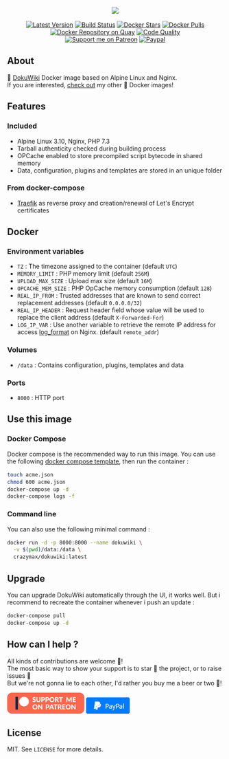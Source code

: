 <p align="center"><a href="https://github.com/crazy-max/docker-dokuwiki" target="_blank"><img height="128"src="https://raw.githubusercontent.com/crazy-max/docker-dokuwiki/master/.res/docker-dokuwiki.jpg"></a></p>

<p align="center">
  <a href="https://hub.docker.com/r/crazymax/dokuwiki/"><img src="https://img.shields.io/badge/dynamic/json.svg?label=version&query=$.results[1].name&url=https://hub.docker.com/v2/repositories/crazymax/dokuwiki/tags&style=flat-square" alt="Latest Version"></a>
  <a href="https://travis-ci.com/crazy-max/docker-dokuwiki"><img src="https://img.shields.io/travis/com/crazy-max/docker-dokuwiki/master.svg?style=flat-square" alt="Build Status"></a>
  <a href="https://hub.docker.com/r/crazymax/dokuwiki/"><img src="https://img.shields.io/docker/stars/crazymax/dokuwiki.svg?style=flat-square" alt="Docker Stars"></a>
  <a href="https://hub.docker.com/r/crazymax/dokuwiki/"><img src="https://img.shields.io/docker/pulls/crazymax/dokuwiki.svg?style=flat-square" alt="Docker Pulls"></a>
  <a href="https://quay.io/repository/crazymax/dokuwiki"><img src="https://quay.io/repository/crazymax/dokuwiki/status?style=flat-square" alt="Docker Repository on Quay"></a>
  <a href="https://www.codacy.com/app/crazy-max/docker-dokuwiki"><img src="https://img.shields.io/codacy/grade/e1c3ab643f734445bf7f6ecdd44a2614.svg?style=flat-square" alt="Code Quality"></a>
  <br /><a href="https://www.patreon.com/crazymax"><img src="https://img.shields.io/badge/donate-patreon-fb664e.svg?style=flat-square" alt="Support me on Patreon"></a>
  <a href="https://www.paypal.com/cgi-bin/webscr?cmd=_s-xclick&hosted_button_id=USUQWRGP52U7N"><img src="https://img.shields.io/badge/donate-paypal-7057ff.svg?style=flat-square" alt="Paypal"></a>
</p>

## About

🐳 [DokuWiki](https://www.dokuwiki.org/dokuwiki) Docker image based on Alpine Linux and Nginx.<br />
If you are interested, [check out](https://hub.docker.com/r/crazymax/) my other 🐳 Docker images!

## Features

### Included

* Alpine Linux 3.10, Nginx, PHP 7.3
* Tarball authenticity checked during building process
* OPCache enabled to store precompiled script bytecode in shared memory
* Data, configuration, plugins and templates are stored in an unique folder

### From docker-compose

* [Traefik](https://github.com/containous/traefik-library-image) as reverse proxy and creation/renewal of Let's Encrypt certificates

## Docker

### Environment variables

* `TZ` : The timezone assigned to the container (default `UTC`)
* `MEMORY_LIMIT` : PHP memory limit (default `256M`)
* `UPLOAD_MAX_SIZE` : Upload max size (default `16M`)
* `OPCACHE_MEM_SIZE` : PHP OpCache memory consumption (default `128`)
* `REAL_IP_FROM` : Trusted addresses that are known to send correct replacement addresses (default `0.0.0.0/32`)
* `REAL_IP_HEADER` : Request header field whose value will be used to replace the client address (default `X-Forwarded-For`)
* `LOG_IP_VAR` : Use another variable to retrieve the remote IP address for access [log_format](http://nginx.org/en/docs/http/ngx_http_log_module.html#log_format) on Nginx. (default `remote_addr`)

### Volumes

* `/data` : Contains configuration, plugins, templates and data

### Ports

* `8000` : HTTP port

## Use this image

### Docker Compose

Docker compose is the recommended way to run this image. You can use the following [docker compose template](examples/compose/docker-compose.yml), then run the container :

```bash
touch acme.json
chmod 600 acme.json
docker-compose up -d
docker-compose logs -f
```

### Command line

You can also use the following minimal command :

```bash
docker run -d -p 8000:8000 --name dokuwiki \
  -v $(pwd)/data:/data \
  crazymax/dokuwiki:latest
```

## Upgrade

You can upgrade DokuWiki automatically through the UI, it works well. But i recommend to recreate the container whenever i push an update :

```bash
docker-compose pull
docker-compose up -d
```

## How can I help ?

All kinds of contributions are welcome :raised_hands:!<br />
The most basic way to show your support is to star :star2: the project, or to raise issues :speech_balloon:<br />
But we're not gonna lie to each other, I'd rather you buy me a beer or two :beers:!

[![Support me on Patreon](.res/patreon.png)](https://www.patreon.com/crazymax) 
[![Paypal](.res/paypal.png)](https://www.paypal.com/cgi-bin/webscr?cmd=_s-xclick&hosted_button_id=USUQWRGP52U7N)

## License

MIT. See `LICENSE` for more details.
